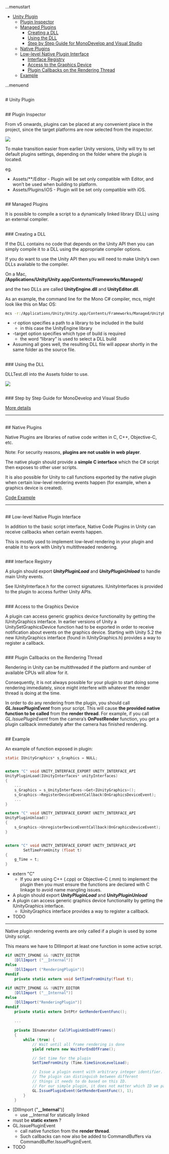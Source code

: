 ...menustart

 - [Unity Plugin](#2962917f23f1d3e579023b279d5a53e5)
	 - [Plugin Inspector](#f4af3b85dca0c4507ca55336825a6a50)
	 - [Managed Plugins](#334c3c4f311455f3445d04c4b67a2dbd)
		 - [Creating a DLL](#615030f8cecae4a4ce7e6e4680b9e71f)
		 - [Using the DLL](#ccb1d2c22ab430836b0ac9c8fd75cef7)
		 - [Step by Step Guide for MonoDevelop and Visual Studio](#a0c7997f40bf2289c6f6f3600ad4c990)
	 - [Native Plugins](#7724ec709771ed12ee9db9d817ec7ec4)
	 - [Low-level Native Plugin Interface](#45f4836b184bb61e6897d414e2adaa3a)
		 - [Interface Registry](#21e58543396d6ee441246b0e6483dba9)
		 - [Access to the Graphics Device](#e7dedd682cf6b74d514fab90df8ed549)
		 - [Plugin Callbacks on the Rendering Thread](#2df08455093d0b5c92d03c8e2109a55f)
	 - [Example](#0a52730597fb4ffa01fc117d9e71e3a9)

...menuend


<h2 id="2962917f23f1d3e579023b279d5a53e5"></h2>
# Unity Plugin

<h2 id="f4af3b85dca0c4507ca55336825a6a50"></h2>
## Plugin Inspector

From v5 onwards, plugins can be placed at any convenient place in the project, since the target platforms are now selected from the inspector.

![](http://docs.unity3d.com/uploads/Main/PluginInspector.png)

To make transition easier from earlier Unity versions, Unity will try to set default plugins settings, depending on the folder where the plugin is located.

eg.

 - Assets/**/Editor - Plugin will be set only compatible with Editor, and won’t be used when building to platform.
 - Assets/Plugins/iOS - Plugin will be set only compatible with iOS.

 
<h2 id="334c3c4f311455f3445d04c4b67a2dbd"></h2>
## Managed Plugins

It is possible to compile a script to a dynamically linked library (DLL) using an external compiler.

<h2 id="615030f8cecae4a4ce7e6e4680b9e71f"></h2>
### Creating a DLL

If the DLL contains no code that depends on the Unity API then you can simply compile it to a DLL using the appropriate compiler options. 

If you do want to use the Unity API then you will need to make Unity’s own DLLs available to the compiler. 

On a Mac, **/Applications/Unity/Unity.app/Contents/Frameworks/Managed/**

and the two DLLs are called **UnityEngine.dll** and **UnityEditor.dll**.

As an example, the command line for the Mono C# compiler, mcs, might look like this on Mac OS:

```bash
mcs -r:/Applications/Unity/Unity.app/Contents/Frameworks/Managed/UnityEngine.dll -target:library ClassesForDLL.cs 
```

 - -r option specifies a path to a library to be included in the build
    - in this case the UnityEngine library
 - -target option specifies which type of build is required
    - the word “library” is used to select a DLL build
 - Assuming all goes well, the resulting DLL file will appear shortly in the same folder as the source file.

<h2 id="ccb1d2c22ab430836b0ac9c8fd75cef7"></h2>
### Using the DLL

DLLTest.dll into the Assets folder to use.

![](http://docs.unity3d.com/uploads/Main/DLLScreenshot.png)


<h2 id="a0c7997f40bf2289c6f6f3600ad4c990"></h2>
### Step by Step Guide for MonoDevelop and Visual Studio

[More details](http://docs.unity3d.com/Manual/UsingDLL.html)


---

<h2 id="7724ec709771ed12ee9db9d817ec7ec4"></h2>
## Native Plugins

Native Plugins are libraries of native code written in C, C++, Objective-C, etc. 

Note: For security reasons, **plugins are not usable in web player**.

The native plugin should provide a **simple C interface** which the C# script then exposes to other user scripts. 

It is also possible for Unity to call functions exported by the native plugin when certain low-level rendering events happen (for example, when a graphics device is created).


[Code Example](http://docs.unity3d.com/Manual/NativePlugins.html)

---



<h2 id="45f4836b184bb61e6897d414e2adaa3a"></h2>
## Low-level Native Plugin Interface

In addition to the basic script interface, Native Code Plugins in Unity can receive callbacks when certain events happen. 

This is mostly used to implement low-level rendering in your plugin and enable it to work with Unity’s multithreaded rendering.

<h2 id="21e58543396d6ee441246b0e6483dba9"></h2>
### Interface Registry

A plugin should export ***UnityPluginLoad*** and ***UnityPluginUnload*** to handle main Unity events. 

See IUnityInterface.h for the correct signatures. IUnityInterfaces is provided to the plugin to access further Unity APIs.

<h2 id="e7dedd682cf6b74d514fab90df8ed549"></h2>
### Access to the Graphics Device

A plugin can access generic graphics device functionality by getting the IUnityGraphics interface. In earlier versions of Unity a UnitySetGraphicsDevice function had to be exported in order to receive notification about events on the graphics device. Starting with Unity 5.2 the new IUnityGraphics interface (found in IUnityGraphics.h) provides a way to register a callback.

<h2 id="2df08455093d0b5c92d03c8e2109a55f"></h2>
### Plugin Callbacks on the Rendering Thread

Rendering in Unity can be multithreaded if the platform and number of available CPUs will allow for it.

Consequently, it is not always possible for your plugin to start doing some rendering immediately, since might interfere with whatever the render thread is doing at the time.

In order to do any rendering from the plugin, you should call ***GL.IssuePluginEvent*** from your script. This will cause **the provided native function to be called** from the **render thread**. For example, if you call *GL.IssuePluginEvent* from the camera’s **OnPostRender** function, you get a plugin callback immediately after the camera has finished rendering.




<h2 id="0a52730597fb4ffa01fc117d9e71e3a9"></h2>
## Example

An example of function exposed in plugin:

```C
static IUnityGraphics* s_Graphics = NULL;


extern "C" void	UNITY_INTERFACE_EXPORT UNITY_INTERFACE_API
UnityPluginLoad(IUnityInterfaces* unityInterfaces)
{
    ...
    s_Graphics = s_UnityInterfaces->Get<IUnityGraphics>();
    s_Graphics->RegisterDeviceEventCallback(OnGraphicsDeviceEvent);
	...
}

extern "C" void UNITY_INTERFACE_EXPORT UNITY_INTERFACE_API
UnityPluginUnload()
{
	s_Graphics->UnregisterDeviceEventCallback(OnGraphicsDeviceEvent);
}


extern "C" void UNITY_INTERFACE_EXPORT UNITY_INTERFACE_API 
        SetTimeFromUnity (float t) 
{ 
    g_Time = t; 
}
```


 - extern "C"
    - If you are using C++ (.cpp) or Objective-C (.mm) to implement the plugin then you must ensure the functions are declared with C linkage to avoid name mangling issues.
 - A plugin should export ***UnityPluginLoad*** and ***UnityPluginUnload***
 - A plugin can access generic graphics device functionality by getting the IUnityGraphics interface.
    - IUnityGraphics interface provides a way to register a callback.
 - TODO

---

Native plugin rendering events are only called if a plugin is used by some Unity script.

This means we have to DllImport at least one function in some active script.

```C#
#if UNITY_IPHONE && !UNITY_EDITOR
	[DllImport ("__Internal")]
#else
	[DllImport ("RenderingPlugin")]
#endif
	private static extern void SetTimeFromUnity(float t);
	
#if UNITY_IPHONE && !UNITY_EDITOR
	[DllImport ("__Internal")]
#else
	[DllImport("RenderingPlugin")]
#endif
	private static extern IntPtr GetRenderEventFunc();
	
	...
	
	private IEnumerator CallPluginAtEndOfFrames()
	{
		while (true) {
			// Wait until all frame rendering is done
			yield return new WaitForEndOfFrame();

			// Set time for the plugin
			SetTimeFromUnity (Time.timeSinceLevelLoad);

			// Issue a plugin event with arbitrary integer identifier.
			// The plugin can distinguish between different
			// things it needs to do based on this ID.
			// For our simple plugin, it does not matter which ID we pass here.
			GL.IssuePluginEvent(GetRenderEventFunc(), 1);
		}
	}	
```

 - [DllImport ("**__Internal**")]
    - use __Internal for statically linked
 - must be **static extern** ?
 - GL.IssuePluginEvent
    - call native function from the **render thread**.
    - Such callbacks can now also be added to CommandBuffers via CommandBuffer.IssuePluginEvent.
 - TODO


